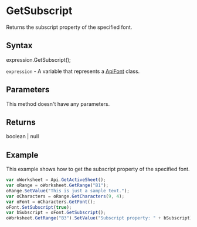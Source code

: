 # GetSubscript

Returns the subscript property of the specified font.

## Syntax

expression.GetSubscript();

`expression` - A variable that represents a [ApiFont](../ApiFont.md) class.

## Parameters

This method doesn't have any parameters.

## Returns

boolean | null

## Example

This example shows how to get the subscript property of the specified font.

```javascript
var oWorksheet = Api.GetActiveSheet();
var oRange = oWorksheet.GetRange("B1");
oRange.SetValue("This is just a sample text.");
var oCharacters = oRange.GetCharacters(9, 4);
var oFont = oCharacters.GetFont();
oFont.SetSubscript(true);
var bSubscript = oFont.GetSubscript();
oWorksheet.GetRange("B3").SetValue("Subscript property: " + bSubscript);
```
